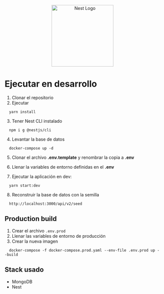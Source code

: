 <p align="center">
  <a href="http://nestjs.com/" target="blank"><img src="https://nestjs.com/img/logo-small.svg" width="200" alt="Nest Logo" /></a>
</p>

# Ejecutar en desarrollo

1. Clonar el repositorio
2. Ejecutar

```
  yarn install
```

3. Tener Nest CLI instalado

```
  npm i g @nestjs/cli
```

4. Levantar la base de datos

```
  docker-compose up -d
```

5. Clonar el archivo **.env.template** y renombrar la copia a **.env**

6. Llenar la variables de entorno definidas en el **.env**

7. Ejecutar la aplicación en dev:

```
  yarn start:dev
```

8. Reconstruir la base de datos con la semilla

```
  http://localhost:3000/api/v2/seed
```

## Production build

1. Crear el archivo `.env.prod`
2. Llenar las variables de entorno de producción
3. Crear la nueva imagen

```
  docker-compose -f docker-compose.prod.yaml --env-file .env.prod up --build
```

## Stack usado

- MongoDB
- Nest
